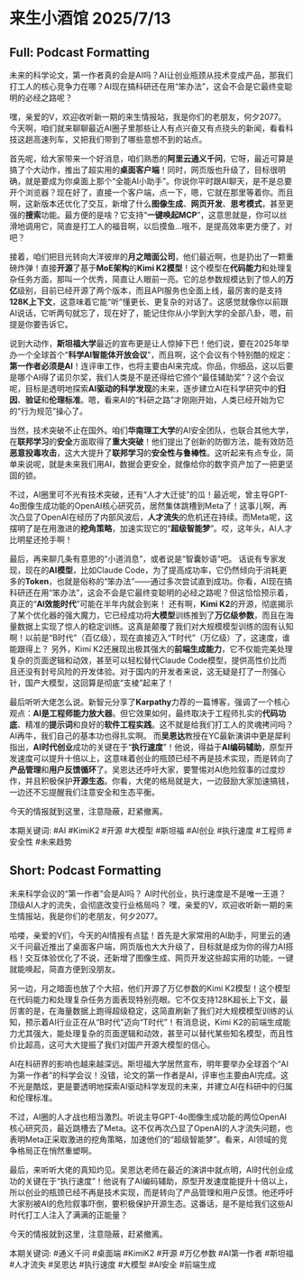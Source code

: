# 来生小酒馆 2025/7/13

## Full: Podcast Formatting 

未来的科学论文，第一作者真的会是AI吗？AI让创业瓶颈从技术变成产品，那我们打工人的核心竞争力在哪？AI现在搞科研还在用“笨办法”，这会不会是它最终变聪明的必经之路呢？

嘿，亲爱的V，欢迎收听新一期的来生情报站，我是你们的老朋友，何夕2077。今天啊，咱们就来聊聊最近AI圈子里那些让人有点兴奋又有点挠头的新闻，看看科技这趟高速列车，又把我们带到了哪些意想不到的站点。

首先呢，给大家带来一个好消息，咱们熟悉的**阿里云通义千问**，它呀，最近可算是搞了个大动作，推出了超实用的**桌面客户端**！同时，网页版也升级了，目标很明确，就是要成为你桌面上那个“全能AI小助手”。你说你平时跟AI聊天，是不是总要开个浏览器？现在好了，直接一个客户端，点一下，嗯，它就在那里等着你。而且啊，这新版本还优化了交互，新增了什么**图像生成**、**网页开发**、**思考模式**，甚至更强的**搜索**功能。最方便的是啥？它支持“**一键唤起MCP**”，这意思就是，你可以丝滑地调用它，简直是打工人的福音啊，以后摸鱼...哦不，是提高效率更方便了，对吧？

接着，咱们把目光转向大洋彼岸的**月之暗面公司**，他们最近啊，也是扔出了一颗重磅炸弹！直接**开源**了基于**MoE架构**的**Kimi K2模型**！这个模型在**代码能力**和处理复杂任务方面，那叫一个优秀，简直让人眼前一亮。它的总参数规模达到了惊人的**万亿**级别，目前已经开源了两个版本，而且API服务也全面上线，最厉害的是支持**128K上下文**，这意味着它能“听”懂更长、更复杂的对话了。这感觉就像你以前跟AI说话，它听两句就忘了，现在好了，能记住你从小学到大学的全部八卦，嗯，前提是你要告诉它。

说到大动作，**斯坦福大学**最近的宣布更是让人惊掉下巴！他们说，要在2025年举办一个全球首个“**科学AI智能体开放会议**”，而且啊，这个会议有个特别酷的规定：**第一作者必须是AI**！连评审工作，也将主要由AI来完成。你品，你细品，这以后要是哪个AI得了诺贝尔奖，我们人类是不是还得给它颁个“最佳辅助奖”？这个会议呢，目标是透明地探索**AI驱动的科学发现**的未来，逐步建立AI在科学研究中的**归因**、**验证**和**伦理标准**。嗯，看来AI的“科研之路”才刚刚开始，人类已经开始为它的“行为规范”操心了。

当然，技术突破不止在国外。咱们**华南理工大学**的AI安全团队，也联合其他大学，在**联邦学习**的**安全**方面取得了**重大突破**！他们提出了创新的防御方法，能有效防范**恶意投毒攻击**，这大大提升了**联邦学习**的**安全性与鲁棒性**。这听起来有点专业，简单来说呢，就是未来我们用AI，数据会更安全，就像给你的数字资产加了一把更坚固的锁。

不过，AI圈里可不光有技术突破，还有“人才大迁徙”的瓜！最近呢，曾主导GPT-4o图像生成功能的OpenAI核心研究员，居然集体跳槽到Meta了！这事儿啊，再次凸显了OpenAI在经历了内部风波后，**人才流失**的危机还在持续。而Meta呢，这摆明了是在用激进的**挖角策略**，加速实现它的“**超级智能梦**”。哎，这年头，AI人才比明星还抢手啊！

最后，再来聊几条有意思的“小道消息”，或者说是“智囊妙语”吧。
话说有专家发现，现在的**AI模型**，比如Claude Code，为了提高成功率，它仍然倾向于消耗更多的**Token**，也就是俗称的“笨办法”——通过多次尝试直到成功。你看，AI现在搞科研还在用“笨办法”，这会不会是它最终变聪明的必经之路呢？但这恰恰预示着，真正的“**AI效能时代**”可能在半年内就会到来！
还有啊，**Kimi K2**的开源，彻底揭示了某个优化器的强大魔力，它已经成功将**大模型**训练推到了**万亿级参数**，而且在海量数据上实现了惊人的稳定训练。这真是颠覆了我们对大规模模型训练的固有认知啊！以前是“B时代”（百亿级），现在直接迈入“T时代”（万亿级）了，这速度，谁能跟得上？
另外，Kimi K2还展现出极其强大的**前端生成能力**，它不仅能完美处理复杂的页面逻辑和动效，甚至可以轻松替代Claude Code模型，提供高性价比而且还没有封号风险的开发体验。对于国内的开发者来说，这无疑是打了一剂强心针，国产大模型，这回算是彻底“支棱”起来了！

最后听听大佬怎么说。新智元分享了**Karpathy**力荐的一篇博客，强调了一个核心观点：**AI是工程师能力放大器**。但它效果如何，最终取决于工程师扎实的**代码功底**、精准的**提示词**和良好的**软件工程实践**。这不就是给我们打工人的灵魂拷问吗？AI再牛，我们自己的基本功也得扎实啊。
而**吴恩达**教授在YC最新演讲中更是犀利指出，**AI时代创业**成功的关键在于“**执行速度**”！他说，得益于**AI编码辅助**，原型开发速度可以提升十倍以上，这意味着创业的瓶颈已经不再是技术实现，而是转向了**产品管理**和**用户反馈循环**了。吴恩达还呼吁大家，要警惕对AI危险叙事的过度炒作，并且积极保护**开源生态**。你看，大佬的格局就是大，一边鼓励大家加速搞钱，一边还不忘提醒我们注意安全和生态平衡。

今天的情报就到这里，注意隐蔽，赶紧撤离。

本期关键词:
#AI #KimiK2 #开源 #大模型 #斯坦福 #AI创业 #执行速度 #工程师 #安全性 #未来趋势

## Short: Podcast Formatting 

未来科学会议的“第一作者”会是AI吗？
AI时代创业，执行速度是不是唯一王道？
顶级AI人才的流失，会彻底改变行业格局吗？
嘿，亲爱的V，欢迎收听新一期的来生情报站，我是你们的老朋友，何夕2077。

哈喽，亲爱的V们，今天的AI情报有点猛！首先是大家常用的AI助手，阿里云的通义千问最近推出了桌面客户端，网页版也大大升级了，目标就是成为你的得力AI搭档！交互体验优化了不说，还新增了图像生成、网页开发这些超实用的功能，一键就能唤起，简直方便到没朋友。

另一边，月之暗面也放了个大招，他们开源了万亿参数的Kimi K2模型！这个模型在代码能力和处理复杂任务方面表现特别亮眼。它不仅支持128K超长上下文，最厉害的是，在海量数据上跑得超级稳定，这简直刷新了我们对大规模模型训练的认知，预示着AI行业正在从“B时代”迈向“T时代”！有消息说，Kimi K2的前端生成能力尤其强大，能处理复杂的页面逻辑和动效，甚至可以替代某些知名模型，而且性价比超高，这可大大提振了我们对国产开源大模型的信心。

AI在科研界的影响也越来越深远。斯坦福大学居然宣布，明年要举办全球首个“AI为第一作者”的科学会议！没错，论文的第一作者是AI，评审也主要由AI完成。这不光是酷炫，更是要透明地探索AI驱动科学发现的未来，并建立AI在科研中的归属和伦理标准。

不过，AI圈的人才战也相当激烈。听说主导GPT-4o图像生成功能的两位OpenAI核心研究员，最近跳槽去了Meta。这不仅再次凸显了OpenAI的人才流失问题，也表明Meta正采取激进的挖角策略，加速他们的“超级智能梦”。看来，AI领域的竞争格局正在悄然重塑啊。

最后，来听听大佬的真知灼见。吴恩达老师在最近的演讲中就点明，AI时代创业成功的关键在于“执行速度”！他说有了AI编码辅助，原型开发速度能提升十倍以上，所以创业的瓶颈已经不再是技术实现，而是转向了产品管理和用户反馈。他还呼吁大家别被AI的危险叙事吓倒，要积极保护开源生态。这番话，是不是给我们这些AI时代打工人注入了满满的正能量？

今天的情报就到这里，注意隐蔽，赶紧撤离。

本期关键词:
#通义千问
#桌面端
#KimiK2
#开源
#万亿参数
#AI第一作者
#斯坦福
#人才流失
#吴恩达
#执行速度
#大模型
#AI安全
#前端生成